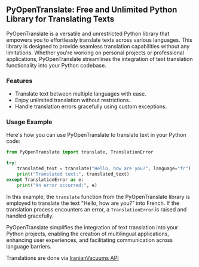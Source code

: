 ## PyOpenTranslate: Free and Unlimited Python Library for Translating Texts

PyOpenTranslate is a versatile and unrestricted Python library that empowers you to effortlessly translate texts across various languages. This library is designed to provide seamless translation capabilities without any limitations. Whether you're working on personal projects or professional applications, PyOpenTranslate streamlines the integration of text translation functionality into your Python codebase.

### Features

- Translate text between multiple languages with ease.
- Enjoy unlimited translation without restrictions.
- Handle translation errors gracefully using custom exceptions.

### Usage Example

Here's how you can use PyOpenTranslate to translate text in your Python code:

```python
from PyOpenTranslate import translate, TranslationError

try:
    translated_text = translate("Hello, how are you?", language="fr")
    print("Translated text:", translated_text)
except TranslationError as e:
    print("An error occurred:", e)
```

In this example, the `translate` function from the PyOpenTranslate library is employed to translate the text "Hello, how are you?" into French. If the translation process encounters an error, a `TranslationError` is raised and handled gracefully.

PyOpenTranslate simplifies the integration of text translation into your Python projects, enabling the creation of multilingual applications, enhancing user experiences, and facilitating communication across language barriers.

Translations are done via [IranianVacuums API](https://telegra.ph/iranianvacuumscom-Free-API-12-05)

